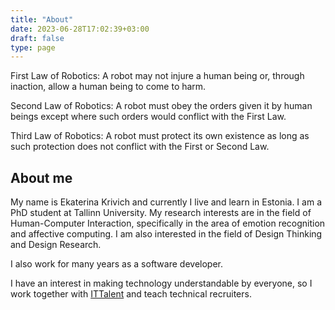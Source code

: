 ```yaml
---
title: "About"
date: 2023-06-28T17:02:39+03:00
draft: false
type: page
---
```

First Law of Robotics: A robot may not injure a human being or, through inaction, allow a human being to come to harm.

Second Law of Robotics: A robot must obey the orders given it by human beings except where such orders would conflict with the First Law.

Third Law of Robotics: A robot must protect its own existence as long as such protection does not conflict with the First or Second Law.

## About me

My name is Ekaterina Krivich and currently I live and learn in Estonia. I am a PhD student at Tallinn University. My research interests are in the field of Human-Computer Interaction, specifically in the area of emotion recognition and affective computing. I am also interested in the field of Design Thinking and Design Research.

I also work for many years as a software developer.

I have an interest in making technology understandable by everyone, so I work together with [ITTalent](https://www.ittalent.ee/) and teach technical recruiters.

